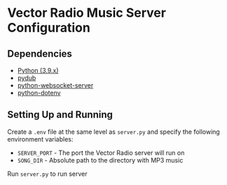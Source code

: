 # Vector Radio Music Server Configuration

## Dependencies

- [Python (3.9.x)](https://www.python.org/downloads/)
- [pydub](https://pypi.org/project/pydub/)
- [python-websocket-server](https://github.com/Pithikos/python-websocket-server)
- [python-dotenv](https://pypi.org/project/python-dotenv/)

## Setting Up and Running

Create a `.env` file at the same level as `server.py` and specify the following environment variables:

- `SERVER_PORT` - The port the Vector Radio server will run on
- `SONG_DIR` - Absolute path to the directory with MP3 music

Run `server.py` to run server
